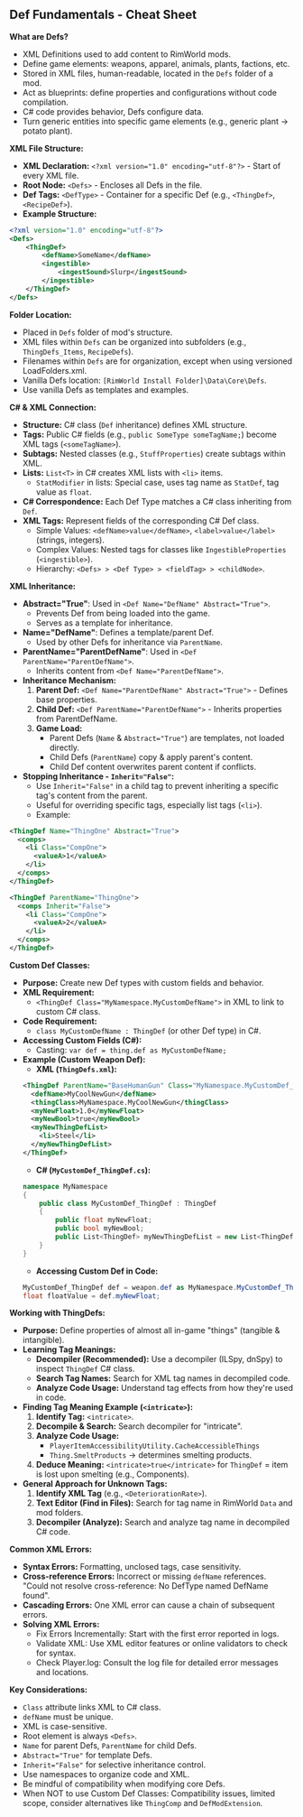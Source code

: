 ## Def Fundamentals - Cheat Sheet

**What are Defs?**

- XML Definitions used to add content to RimWorld mods.
- Define game elements: weapons, apparel, animals, plants, factions, etc.
- Stored in XML files, human-readable, located in the `Defs` folder of a mod.
- Act as blueprints: define properties and configurations without code compilation.
- C# code provides behavior, Defs configure data.
- Turn generic entities into specific game elements (e.g., generic plant → potato plant).

**XML File Structure:**

- **XML Declaration:** `<?xml version="1.0" encoding="utf-8"?>` - Start of every XML file.
- **Root Node:** `<Defs>` - Encloses all Defs in the file.
- **Def Tags:** `<DefType>` - Container for a specific Def (e.g., `<ThingDef>`, `<RecipeDef>`).
- **Example Structure:**

```xml
<?xml version="1.0" encoding="utf-8"?>
<Defs>
    <ThingDef>
        <defName>SomeName</defName>
        <ingestible>
            <ingestSound>Slurp</ingestSound>
        </ingestible>
    </ThingDef>
</Defs>
```

**Folder Location:**

- Placed in `Defs` folder of mod's structure.
- XML files within `Defs` can be organized into subfolders (e.g., `ThingDefs_Items`, `RecipeDefs`).
- Filenames within `Defs` are for organization, except when using versioned LoadFolders.xml.
- Vanilla Defs location: `[RimWorld Install Folder]\Data\Core\Defs`.
- Use vanilla Defs as templates and examples.

**C# & XML Connection:**

- **Structure:** C# class (`Def` inheritance) defines XML structure.
- **Tags:** Public C# fields (e.g., `public SomeType someTagName;`) become XML tags (`<someTagName>`).
- **Subtags:** Nested classes (e.g., `StuffProperties`) create subtags within XML.
- **Lists:** `List<T>` in C# creates XML lists with `<li>` items.
    - `StatModifier` in lists: Special case, uses tag name as `StatDef`, tag value as `float`.
- **C# Correspondence:** Each Def Type matches a C# class inheriting from `Def`.
- **XML Tags:** Represent fields of the corresponding C# Def class.
    - Simple Values: `<defName>value</defName>`, `<label>value</label>` (strings, integers).
    - Complex Values: Nested tags for classes like `IngestibleProperties` (`<ingestible>`).
    - Hierarchy: `<Defs> > <Def Type> > <fieldTag> > <childNode>`.

**XML Inheritance:**

- **Abstract="True"**: Used in `<Def Name="DefName" Abstract="True">`.
    - Prevents Def from being loaded into the game.
    - Serves as a template for inheritance.
- **Name="DefName"**: Defines a template/parent Def.
    - Used by other Defs for inheritance via `ParentName`.
- **ParentName="ParentDefName"**: Used in `<Def ParentName="ParentDefName">`.
    - Inherits content from `<Def Name="ParentDefName">`.
- **Inheritance Mechanism:**
    1. **Parent Def:** `<Def Name="ParentDefName" Abstract="True">` - Defines base properties.
    2. **Child Def:** `<Def ParentName="ParentDefName">` - Inherits properties from ParentDefName.
    3. **Game Load:**
       - Parent Defs (`Name` & `Abstract="True"`) are templates, not loaded directly.
       - Child Defs (`ParentName`) copy & apply parent's content.
       - Child Def content overwrites parent content if conflicts.
- **Stopping Inheritance - `Inherit="False"`:**
    - Use `Inherit="False"` in a child tag to prevent inheriting a specific tag's content from the parent.
    - Useful for overriding specific tags, especially list tags (`<li>`).
    - Example:

```xml
<ThingDef Name="ThingOne" Abstract="True">
  <comps>
    <li Class="CompOne">
      <valueA>1</valueA>
    </li>
  </comps>
</ThingDef>

<ThingDef ParentName="ThingOne">
  <comps Inherit="False">
    <li Class="CompOne">
      <valueA>2</valueA>
    </li>
  </comps>
</ThingDef>
```

**Custom Def Classes:**

- **Purpose:** Create new Def types with custom fields and behavior.
- **XML Requirement:**
    - `<ThingDef Class="MyNamespace.MyCustomDefName">` in XML to link to custom C# class.
- **Code Requirement:**
    - `class MyCustomDefName : ThingDef` (or other Def type) in C#.
- **Accessing Custom Fields (C#):**
    - Casting: `var def = thing.def as MyCustomDefName;`
- **Example (Custom Weapon Def):**
  - **XML (`ThingDefs.xml`):**
  ```xml
  <ThingDef ParentName="BaseHumanGun" Class="MyNamespace.MyCustomDef_ThingDef">
    <defName>MyCoolNewGun</defName>
    <thingClass>MyNamespace.MyCoolNewGun</thingClass>
    <myNewFloat>1.0</myNewFloat>
    <myNewBool>true</myNewBool>
    <myNewThingDefList>
      <li>Steel</li>
    </myNewThingDefList>
  </ThingDef>
  ```
  - **C# (`MyCustomDef_ThingDef.cs`):**
  ```csharp
  namespace MyNamespace
  {
      public class MyCustomDef_ThingDef : ThingDef
      {
          public float myNewFloat;
          public bool myNewBool;
          public List<ThingDef> myNewThingDefList = new List<ThingDef>();
      }
  }
  ```
  - **Accessing Custom Def in Code:**
  ```csharp
  MyCustomDef_ThingDef def = weapon.def as MyNamespace.MyCustomDef_ThingDef;
  float floatValue = def.myNewFloat;
  ```

**Working with ThingDefs:**

- **Purpose:** Define properties of almost all in-game "things" (tangible & intangible).
- **Learning Tag Meanings:**
    - **Decompiler (Recommended):** Use a decompiler (ILSpy, dnSpy) to inspect `ThingDef` C# class.
    - **Search Tag Names:** Search for XML tag names in decompiled code.
    - **Analyze Code Usage:** Understand tag effects from how they're used in code.
- **Finding Tag Meaning Example (`<intricate>`):**
    1. **Identify Tag:** `<intricate>`.
    2. **Decompile & Search:** Search decompiler for "intricate".
    3. **Analyze Code Usage:**
       - `PlayerItemAccessibilityUtility.CacheAccessibleThings`
       - `Thing.SmeltProducts` → determines smelting products.
    4. **Deduce Meaning:** `<intricate>true</intricate>` for `ThingDef` = item is lost upon smelting (e.g., Components).
- **General Approach for Unknown Tags:**
    1. **Identify XML Tag** (e.g., `<DeteriorationRate>`).
    2. **Text Editor (Find in Files):** Search for tag name in RimWorld `Data` and mod folders.
    3. **Decompiler (Analyze):** Search and analyze tag name in decompiled C# code.

**Common XML Errors:**

- **Syntax Errors:** Formatting, unclosed tags, case sensitivity.
- **Cross-reference Errors:** Incorrect or missing `defName` references. "Could not resolve cross-reference: No DefType named DefName found".
- **Cascading Errors:** One XML error can cause a chain of subsequent errors.
- **Solving XML Errors:**
    - Fix Errors Incrementally: Start with the first error reported in logs.
    - Validate XML: Use XML editor features or online validators to check for syntax.
    - Check Player.log: Consult the log file for detailed error messages and locations.

**Key Considerations:**

- `Class` attribute links XML to C# class.
- `defName` must be unique.
- XML is case-sensitive.
- Root element is always `<Defs>`.
- `Name` for parent Defs, `ParentName` for child Defs.
- `Abstract="True"` for template Defs.
- `Inherit="False"` for selective inheritance control.
- Use namespaces to organize code and XML.
- Be mindful of compatibility when modifying core Defs.
- When NOT to use Custom Def Classes: Compatibility issues, limited scope, consider alternatives like `ThingComp` and `DefModExtension`. 
